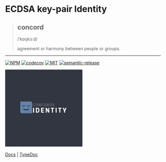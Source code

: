 # ECDSA key-pair Identity

> ## concord
> /ˈkɒŋkɔːd/
>
> agreement or harmony between people or groups.

---
[![NPM](https://img.shields.io/npm/v/@concords/identity)](https://www.npmjs.com/package/@concords/identity)
[![codecov](https://codecov.io/gh/concords/ledger/branch/main/graph/badge.svg?token=YGJMR1YSMA)](https://codecov.io/gh/concords/ledger)
[![MIT](https://img.shields.io/github/license/concords/ledger)](https://github.com/concords/ledger/blob/main/COPYING)
[![semantic-release](https://img.shields.io/badge/%20%20%F0%9F%93%A6%F0%9F%9A%80-semantic--release-e10079.svg)](https://github.com/semantic-release/semantic-release)

<img src="https://github.com/concords/ledger/raw/main/packages/assets/brand/logos/identity.png" data-canonical-src="https://github.com/concords/ledger/raw/main/packages/assets/brand/logos/identity.png" width="250" height="250" />


[Docs](https://docs.concords.app/guide/identity.html) | [TypeDoc](https://typedoc.concords.app/modules/identity_src.html)